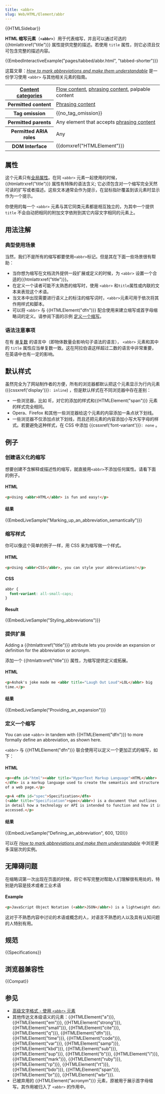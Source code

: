 ```yaml
---
title: <abbr>
slug: Web/HTML/Element/abbr
---
```


{{HTMLSidebar}}

**HTML 缩写元素**（**`<abbr>`**）用于代表缩写，并且可以通过可选的 {{htmlattrxref("title")}} 属性提供完整的描述。若使用 `title` 属性，则它必须且仅可包含完整的描述内容。

{{EmbedInteractiveExample("pages/tabbed/abbr.html", "tabbed-shorter")}}

这篇文章：_[How to mark abbreviations and make them understandable](/zh-CN/Learn/HTML/Howto/Mark_abbreviations_and_make_them_understandable)_ 是一份学习使用 `<abbr>` 与其他相关元素的指南。

<table class="properties">
 <tbody>
  <tr>
   <th scope="row"><a href="/zh-CN/docs/HTML/Content_categories">Content categories</a></th>
   <td><a href="/zh-CN/docs/HTML/Content_categories#Flow_content">Flow content</a>, <a href="/zh-CN/docs/HTML/Content_categories#Phrasing_content">phrasing content</a>, palpable content</td>
  </tr>
  <tr>
   <th scope="row">Permitted content</th>
   <td><a href="/zh-CN/docs/HTML/Content_categories#Phrasing_content">Phrasing content</a></td>
  </tr>
  <tr>
   <th scope="row">Tag omission</th>
   <td>{{no_tag_omission}}</td>
  </tr>
  <tr>
   <th scope="row">Permitted parents</th>
   <td>Any element that accepts <a href="/zh-CN/docs/HTML/Content_categories#Phrasing_content">phrasing content</a></td>
  </tr>
  <tr>
   <th scope="row">Permitted ARIA roles</th>
   <td>Any</td>
  </tr>
  <tr>
   <th scope="row">DOM Interface</th>
   <td>{{domxref("HTMLElement")}}</td>
  </tr>
 </tbody>
</table>

## 属性

这个元素只有[全局属性](/zh-CN/docs/Web/HTML/Global_attributes)。在同 `<abbr>` 元素一起使用的时候，{{htmlattrxref("title")}} 属性有特殊的语法含义; 它必须包含对一个缩写完全天然可读的扩写或者描述。这些文本通常会作为提示，在鼠标指针覆盖到该元素时显示作为一个提示。

你使用的每一个 `<abbr>` 元素与其它同类元素都是相互独立的，为其中一个提供 `title` 不会自动把相同的附加文字依附到其它内容文字相同的元素上。

## 用法注解

### 典型使用场景

当然，我们不是所有的缩写都要使用`<abbr>`标记。但是其在下面一些场景很有帮助：

- 当你想为缩写在文档流外提供一段扩展或定义的时候，为 `<abbr>` 设置一个合适的{{htmlattrxref("title")}}。
- 在定义一个读者可能不太熟悉的缩写时，使用 `<abbr>` 和`title`属性或内联的文本来表现这个术语。
- 当文本中出现需要进行语义上的标注的缩写词时，`<abbr>`元素可用于依次将其作用样式和脚本。
- 可以将 `<abbr>` 与 {{HTMLElement("dfn")}} 配合使用来建立缩写或首字母缩略词的定义。请参阅下面的示例 [定义一个缩写](#定义一个缩写)。

### 语法注意事项

在有 [单复数](https://zh.wikipedia.org/wiki/单复数) 的语言中（即物体数量会影响句子语法的语言）， `<abbr>` 元素和其中的 `title` 属性应当单复数一致。这在阿拉伯语这样超过二数的语言中非常重要，在英语中也有一定的影响。

## 默认样式

虽然完全为了网站制作者的方便，所有的浏览器都默认把这个元素显示为行内元素 ({{cssxref('display')}}`: inline`) ，但是默认样式在不同浏览器中存在差别：

- 一些浏览器，比如 IE，对它的添加的样式和{{HTMLElement("span")}} 元素的样式完全相同。
- Opera、Firefox 和其他一些浏览器给这个元素的内容添加一条点状下划线。
- 一些浏览器不仅添加点状下划线，而且还把元素的内容添加小写大写字母的样式。若要避免这种样式，在 CSS 中添加 {{cssxref('font-variant')}}`: none` 。

## 例子

### 创建语义化的缩写

想要创建不含解释或描述性的缩写，就直接用`<abbr>`不添加任何属性。请看下面的例子。

#### HTML

```html
<p>Using <abbr>HTML</abbr> is fun and easy!</p>
```

#### 结果

{{EmbedLiveSample("Marking_up_an_abbreviation_semantically")}}

### 缩写样式

你可以像这个简单的例子一样，用 CSS 来为缩写做一个样式。

#### HTML

```html
<p>Using <abbr>CSS</abbr>, you can style your abbreviations!</p>
```

#### CSS

```css
abbr {
  font-variant: all-small-caps;
}
```

#### Result

{{EmbedLiveSample("Styling_abbreviations")}}

### 提供扩展

Adding a {{htmlattrxref("title")}} attribute lets you provide an expansion or definition for the abbreviation or acronym.

添加一个 {{htmlattrxref("title")}} 属性，为缩写提供定义或拓展。

#### HTML

```html
<p>Ashok's joke made me <abbr title="Laugh Out Loud">LOL</abbr> big
time.</p>
```

#### 结果

{{EmbedLiveSample("Providing_an_expansion")}}

### 定义一个缩写

You can use `<abbr>` in tandem with {{HTMLElement("dfn")}} to more formally define an abbreviation, as shown here.

`<abbr>` 与 {{HTMLElement("dfn")}} 联合使用可以定义一个更加正式的缩写，如下：

#### HTML

```html
<p><dfn id="html"><abbr title="HyperText Markup Language">HTML</abbr>
</dfn> is a markup language used to create the semantics and structure
of a web page.</p>

<p>A <dfn id="spec">Specification</dfn>
(<abbr title="Specification">spec</abbr>) is a document that outlines
in detail how a technology or API is intended to function and how it is
accessed.</p>
```

#### 结果

{{EmbedLiveSample("Defining_an_abbreviation", 600, 120)}}

可以在 _[How to mark abbreviations and make them understandable](/zh-CN/docs/Learn/HTML/Introduction_to_HTML/Advanced_text_formatting#Abbreviations)_ 中浏览更多深层次的实例。

## 无障碍问题

在缩略词第一次出现在页面的时候，将它书写完整对帮助人们理解很有用处的，特别是内容是技术或者工业术语

#### Example

```html
<p>JavaScript Object Notation (<abbr>JSON</abbr>) is a lightweight data-interchange format.</p>
```

这对于不熟悉内容中讨论的术语或概念的人，对语言不熟悉的人以及具有认知问题的人特别有用。

## 规范

{{Specifications}}

## 浏览器兼容性

{{Compat}}

## 参见

- [高级文字格式 - 使用 `<abbr>` 元素](/zh-CN/docs/learn/HTML/Introduction_to_HTML/Advanced_text_formatting#%E7%BC%A9%E7%95%A5%E8%AF%AD)
- 其他传达文本级语义的元素：{{HTMLElement("a")}}, {{HTMLElement("em")}}, {{HTMLElement("strong")}}, {{HTMLElement("small")}}, {{HTMLElement("cite")}}, {{HTMLElement("q")}}, {{HTMLElement("dfn")}}, {{HTMLElement("time")}}, {{HTMLElement("code")}}, {{HTMLElement("var")}}, {{HTMLElement("samp")}}, {{HTMLElement("kbd")}}, {{HTMLElement("sub")}}, {{HTMLElement("sup")}}, {{HTMLElement("b")}}, {{HTMLElement("i")}}, {{HTMLElement("mark")}}, {{HTMLElement("ruby")}}, {{HTMLElement("rp")}}, {{HTMLElement("rt")}}, {{HTMLElement("bdo")}}, {{HTMLElement("span")}}, {{HTMLElement("br")}}, {{HTMLElement("wbr")}}.
- 已被弃用的 {{HTMLElement("acronym")}} 元素，原被用于展示首字母缩写。其作用被归入了 `<abbr>` 的作用中。
